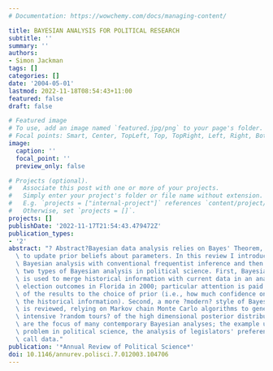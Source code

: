 ```yaml
---
# Documentation: https://wowchemy.com/docs/managing-content/

title: BAYESIAN ANALYSIS FOR POLITICAL RESEARCH
subtitle: ''
summary: ''
authors:
- Simon Jackman
tags: []
categories: []
date: '2004-05-01'
lastmod: 2022-11-18T08:54:43+11:00
featured: false
draft: false

# Featured image
# To use, add an image named `featured.jpg/png` to your page's folder.
# Focal points: Smart, Center, TopLeft, Top, TopRight, Left, Right, BottomLeft, Bottom, BottomRight.
image:
  caption: ''
  focal_point: ''
  preview_only: false

# Projects (optional).
#   Associate this post with one or more of your projects.
#   Simply enter your project's folder or file name without extension.
#   E.g. `projects = ["internal-project"]` references `content/project/deep-learning/index.md`.
#   Otherwise, set `projects = []`.
projects: []
publishDate: '2022-11-17T21:54:43.479472Z'
publication_types:
- '2'
abstract: "? Abstract?Bayesian data analysis relies on Bayes' Theorem, using data\
  \ to update prior beliefs about parameters. In this review I introduce and contrast\
  \ Bayesian analysis with conventional frequentist inference and then distinguish\
  \ two types of Bayesian analysis in political science. First, Bayesian analysis\
  \ is used to merge historical information with current data in an analysis of likely\
  \ election outcomes in Florida in 2000; particular attention is paid to the sensitivity\
  \ of the results to the choice of prior (i.e., how much confidence one places in\
  \ the historical information). Second, a more ?modern? style of Bayesian analysis\
  \ is reviewed, relying on Markov chain Monte Carlo algorithms to generate computationally\
  \ intensive ?random tours? of the high dimensional posterior distributions that\
  \ are the focus of many contemporary Bayesian analyses; the example used is a central\
  \ problem in political science, the analysis of legislators' preferences using roll\
  \ call data."
publication: '*Annual Review of Political Science*'
doi: 10.1146/annurev.polisci.7.012003.104706
---
```

